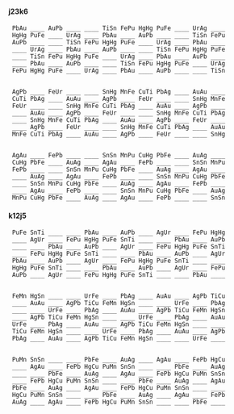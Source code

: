 
#### j23k6

     PbAu ____ AuPb ____ ____ TiSn FePu HgHg PuFe ____ UrAg ____ 
     HgHg PuFe ____ UrAg ____ PbAu ____ AuPb ____ ____ TiSn FePu 
     AuPb ____ ____ TiSn FePu HgHg PuFe ____ UrAg ____ PbAu ____ 
     ____ UrAg ____ PbAu ____ AuPb ____ ____ TiSn FePu HgHg PuFe 
     ____ TiSn FePu HgHg PuFe ____ UrAg ____ PbAu ____ AuPb ____ 
     ____ PbAu ____ AuPb ____ ____ TiSn FePu HgHg PuFe ____ UrAg 
     FePu HgHg PuFe ____ UrAg ____ PbAu ____ AuPb ____ ____ TiSn 


     AgPb ____ FeUr ____ ____ SnHg MnFe CuTi PbAg ____ AuAu ____ 
     CuTi PbAg ____ AuAu ____ AgPb ____ FeUr ____ ____ SnHg MnFe 
     FeUr ____ ____ SnHg MnFe CuTi PbAg ____ AuAu ____ AgPb ____ 
     ____ AuAu ____ AgPb ____ FeUr ____ ____ SnHg MnFe CuTi PbAg 
     ____ SnHg MnFe CuTi PbAg ____ AuAu ____ AgPb ____ FeUr ____ 
     ____ AgPb ____ FeUr ____ ____ SnHg MnFe CuTi PbAg ____ AuAu 
     MnFe CuTi PbAg ____ AuAu ____ AgPb ____ FeUr ____ ____ SnHg 


     AgAu ____ FePb ____ ____ SnSn MnPu CuHg PbFe ____ AuAg ____ 
     CuHg PbFe ____ AuAg ____ AgAu ____ FePb ____ ____ SnSn MnPu 
     FePb ____ ____ SnSn MnPu CuHg PbFe ____ AuAg ____ AgAu ____ 
     ____ AuAg ____ AgAu ____ FePb ____ ____ SnSn MnPu CuHg PbFe 
     ____ SnSn MnPu CuHg PbFe ____ AuAg ____ AgAu ____ FePb ____
     ____ AgAu ____ FePb ____ ____ SnSn MnPu CuHg PbFe ____ AuAg 
     MnPu CuHg PbFe ____ AuAg ____ AgAu ____ FePb ____ ____ SnSn 


#### k12j5

     PuFe SnTi ____ ____ PbAu ____ AuPb ____ AgUr ____ FePu HgHg 
     ____ AgUr ____ FePu HgHg PuFe SnTi ____ ____ PbAu ____ AuPb 
     ____ ____ PbAu ____ AuPb ____ AgUr ____ FePu HgHg PuFe SnTi 
     ____ FePu HgHg PuFe SnTi ____ ____ PbAu ____ AuPb ____ AgUr 
     PbAu ____ AuPb ____ AgUr ____ FePu HgHg PuFe SnTi ____ ____ 
     HgHg PuFe SnTi ____ ____ PbAu ____ AuPb ____ AgUr ____ FePu 
     AuPb ____ AgUr ____ FePu HgHg PuFe SnTi ____ ____ PbAu ____ 


     FeMn HgSn ____ ____ UrFe ____ PbAg ____ AuAu ____ AgPb TiCu 
     ____ AuAu ____ AgPb TiCu FeMn HgSn ____ ____ UrFe ____ PbAg 
     ____ ____ UrFe ____ PbAg ____ AuAu ____ AgPb TiCu FeMn HgSn 
     ____ AgPb TiCu FeMn HgSn ____ ____ UrFe ____ PbAg ____ AuAu 
     UrFe ____ PbAg ____ AuAu ____ AgPb TiCu FeMn HgSn ____ ____ 
     TiCu FeMn HgSn ____ ____ UrFe ____ PbAg ____ AuAu ____ AgPb 
     PbAg ____ AuAu ____ AgPb TiCu FeMn HgSn ____ ____ UrFe ____ 


     PuMn SnSn ____ ____ PbFe ____ AuAg ____ AgAu ____ FePb HgCu 
     ____ AgAu ____ FePb HgCu PuMn SnSn ____ ____ PbFe ____ AuAg 
     ____ ____ PbFe ____ AuAg ____ AgAu ____ FePb HgCu PuMn SnSn 
     ____ FePb HgCu PuMn SnSn ____ ____ PbFe ____ AuAg ____ AgAu 
     PbFe ____ AuAg ____ AgAu ____ FePb HgCu PuMn SnSn ____ ____ 
     HgCu PuMn SnSn ____ ____ PbFe ____ AuAg ____ AgAu ____ FePb 
     AuAg ____ AgAu ____ FePb HgCu PuMn SnSn ____ ____ PbFe ____ 


